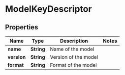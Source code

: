 

# ModelKeyDescriptor

## Properties

Name | Type | Description | Notes
------------ | ------------- | ------------- | -------------
**name** | **String** | Name of the model | 
**version** | **String** | Version of the model | 
**format** | **String** | Format of the model | 



